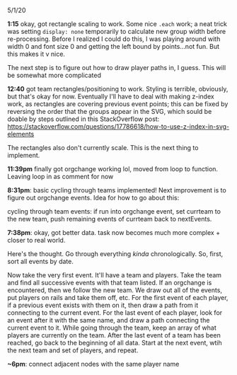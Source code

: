 5/1/20

**1:15** okay, got rectangle scaling to work. Some nice `.each` work; a neat trick was setting `display: none` temporarily to calculate new group width before re-processing. Before I realized I could do this, I was playing around with width 0 and font size 0 and getting the left bound by points...not fun. But this makes it v nice.

The next step is to figure out how to draw player paths in, I guess. This will be somewhat more complicated

**12:40** got team rectangles/positioning to work. Styling is terrible, obviously, but that's okay for now. Eventually I'll have to deal with making z-index work, as rectangles are covering previous event points; this can be fixed by reversing the order that the groups appear in the SVG, which sould be doable by steps outlined in this StackOverflow post: https://stackoverflow.com/questions/17786618/how-to-use-z-index-in-svg-elements

The rectangles also don't currently scale. This is the next thing to implement.

**11:39pm** finally got orgchange working lol, moved from loop to function. Leaving loop in as comment for now

**8:31pm**: basic cycling through teams implemented! Next improvement is to figure out orgchange events. Idea for how to go about this:

cycling through team events: if run into orgchange event, set currteam to the new team, push remaining events of currteam back to nextEvents.

**7:38pm**: okay, got better data. task now becomes much more complex + closer to real world.

Here's the thought. Go through everything *kinda* chronologically. So, first, sort all events by date.

Now take the very first event. It'll have a team and players. Take the team and find all successive events with that team listed. If an orgchange is encountered, then we follow the new team. We draw out all of the events, put players on rails and take them off, etc. For the first event of each player, if a previous event exists with them on it, then draw a path from it connecting to the current event. For the last event of each player, look for an event after it with the same name, and draw a path connecting the current event to it. While going through the team, keep an array of what players are currently on the team. After the last event of a team has been reached, go back to the beginning of all data. Start at the next event, wtih the next team and set of players, and repeat.

**~6pm**: connect adjacent nodes with the same player name
